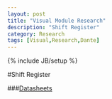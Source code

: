 ```yaml
---
layout: post
title: "Visual Module Research"
description: "Shift Register"
category: Research
tags: [Visual,Research,Dante]
---
```

{% include JB/setup %}

#Shift Register

###[Datasheets](https://www.sparkfun.com/datasheets/IC/SN74HC595.pdf)